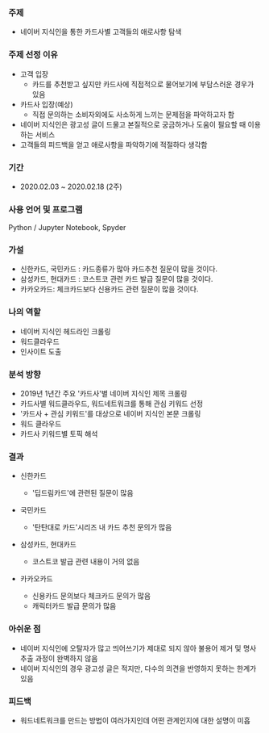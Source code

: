 ### 주제
- 네이버 지식인을 통한 카드사별 고객들의 애로사항 탐색


### 주제 선정 이유
- 고객 입장
   - 카드를 추천받고 싶지만 카드사에 직접적으로 물어보기에 부담스러운 경우가 있음
- 카드사 입장(예상)
   - 직접 문의하는 소비자외에도 사소하게 느끼는 문제점을 파악하고자 함
- 네이버 지식인은 광고성 글이 드물고 본질적으로 궁금하거나 도움이 필요할 때 이용하는 서비스
- 고객들의 피드백을 얻고 애로사항을 파악하기에 적절하다 생각함


### 기간
- 2020.02.03 ~ 2020.02.18 (2주)


### 사용 언어 및 프로그램
Python / Jupyter Notebook, Spyder

### 가설
- 신한카드, 국민카드 : 카드종류가 많아 카드추천 질문이 많을 것이다.
- 삼성카드, 현대카드 : 코스트코 관련 카드 발급 질문이 많을 것이다.
- 카카오카드: 체크카드보다 신용카드 관련 질문이 많을 것이다.


### 나의 역할
- 네이버 지식인 헤드라인 크롤링
- 워드클라우드
- 인사이트 도출

### 분석 방향
- 2019년 1년간 주요 '카드사'별 네이버 지식인 제목 크롤링
- 카드사별 워드클라우드, 워드네트워크를 통해 관심 키워드 선정
- '카드사 + 관심 키워드'를 대상으로 네이버 지식인 본문 크롤링
- 워드 클라우드
- 카드사 키워드별 토픽 해석


### 결과
- 신한카드
  - '딥드림카드'에 관련된 질문이 많음

 - 국민카드
   - '탄탄대로 카드'시리즈 내 카드 추천 문의가 많음
- 삼성카드, 현대카드
  - 코스트코 발급 관련 내용이 거의 없음
- 카카오카드
  - 신용카드 문의보다 체크카드 문의가 많음
  - 캐릭터카드 발급 문의가 많음
  


### 아쉬운 점
- 네이버 지식인에 오탈자가 많고 띄어쓰기가 제대로 되지 않아 불용어 제거 및 명사추출 과정이 완벽하지 않음
- 네이버 지식인의 경우 광고성 글은 적지만, 다수의 의견을 반영하지 못하는 한계가 있음

### 피드백
- 워드네트워크를 만드는 방법이 여러가지인데 어떤 관계인지에 대한 설명이 미흡
